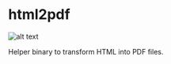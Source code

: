 # html2pdf

![alt text](https://travis-ci.org/cintiadr/html2pdf.svg?branch=master)

Helper binary to transform HTML into PDF files. 
